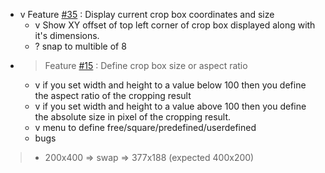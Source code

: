 * v Feature [#35](https://github.com/k3b/LosslessJpgCrop/issues/35) : Display current crop box coordinates and size
    * v Show XY offset of top left corner of crop box displayed along with it's dimensions.
    * ? snap to multible of 8
* > Feature [#15](https://github.com/k3b/LosslessJpgCrop/issues/15) : Define crop box size or aspect ratio
  * v if you set width and height to a value below 100 then you define the aspect ratio of the cropping result
  * v if you set width and height to a value above 100 then you define the absolute size in pixel of the cropping result.
  * v menu to define free/square/predefined/userdefined
  * bugs
>   * 200x400 => swap =>  377x188 (expected 400x200)

